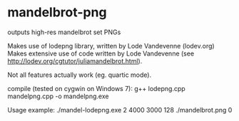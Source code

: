 # mandelbrot-png
outputs high-res mandelbrot set PNGs

Makes use of lodepng library, written by Lode Vandevenne (lodev.org)
Makes extensive use of code written by Lode Vandevenne (see http://lodev.org/cgtutor/juliamandelbrot.html). 

Not all features actually work (eg. quartic mode).

compile (tested on cygwin on Windows 7):
g++ lodepng.cpp mandelpng.cpp -o mandelpng.exe

Usage example:
./mandel-lodepng.exe 2 4000 3000 128 ./mandelbrot.png 0
